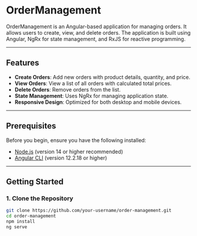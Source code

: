 # OrderManagement

OrderManagement is an Angular-based application for managing orders. It allows users to create, view, and delete orders. The application is built using Angular, NgRx for state management, and RxJS for reactive programming.

---

## Features

- **Create Orders**: Add new orders with product details, quantity, and price.
- **View Orders**: View a list of all orders with calculated total prices.
- **Delete Orders**: Remove orders from the list.
- **State Management**: Uses NgRx for managing application state.
- **Responsive Design**: Optimized for both desktop and mobile devices.

---

## Prerequisites

Before you begin, ensure you have the following installed:

- [Node.js](https://nodejs.org/) (version 14 or higher recommended)
- [Angular CLI](https://angular.io/cli) (version 12.2.18 or higher)

---

## Getting Started

### 1. Clone the Repository

```bash
git clone https://github.com/your-username/order-management.git
cd order-management
npm install
ng serve